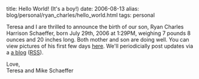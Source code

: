 title: Hello World! (It's a boy!)
date: 2006-08-13
alias: blog/personal/ryan_charles/hello_world.html
tags: personal

Teresa and I are thrilled to announce the birth of our son, Ryan
Charles Harrison Schaeffer, born July 29th, 2006 at 1:29PM, weighing 7
pounds 8 ounces and 20 inches long. Both mother and son are doing
well. You can view pictures of his first few days <a
href="http://www.mschaef.com/albums/ryan_2_days/">here</a>. We'll
periodicially post updates via a <a
href="http://www.mschaef.com/blog/personal/ryan_charles">a blog</a>
(<a
href="http://www.mschaef.com/blog/personal/ryan_charles/index.rss">RSS</a>).


Love,<br>
Teresa and Mike Schaeffer



